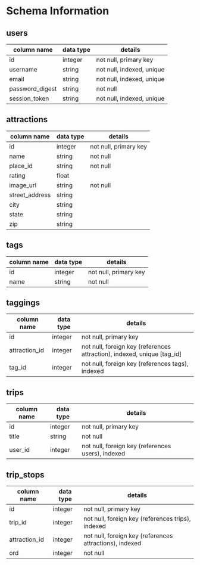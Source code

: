# Schema Information

## users
column name     | data type | details
----------------|-----------|-----------------------
id              | integer   | not null, primary key
username        | string    | not null, indexed, unique
email           | string    | not null, indexed, unique
password_digest | string    | not null
session_token   | string    | not null, indexed, unique

## attractions
column name    | data type | details
---------------|-----------|-----------------------
id             | integer   | not null, primary key
name           | string    | not null
place_id       | string    | not null
rating         | float     |
image_url      | string    | not null
street_address | string    |
city           | string    |
state          | string    |
zip            | string    |

## tags
column name | data type | details
------------|-----------|-----------------------
id          | integer   | not null, primary key
name        | string    | not null

## taggings
column name   | data type | details
--------------|-----------|-----------------------
id            | integer   | not null, primary key
attraction_id | integer   | not null, foreign key (references attraction), indexed, unique [tag_id]
tag_id        | integer   | not null, foreign key (references tags), indexed

## trips
column name | data type | details
------------|-----------|-----------------------
id          | integer   | not null, primary key
title       | string    | not null
user_id     | integer   | not null, foreign key (references users), indexed

## trip_stops
column name   | data type | details
--------------|-----------|-----------------------
id            | integer   | not null, primary key
trip_id       | integer    | not null, foreign key (references trips), indexed
attraction_id | integer   | not null, foreign key (references attractions), indexed
ord           | integer   | not null

